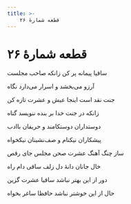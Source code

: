 ```yaml
---
title: >-
    قطعه شمارهٔ ۲۶
---
```

# قطعه شمارهٔ ۲۶

<div class="b" id="bn1"><div class="m1"><p>ساقیا پیمانه پر کن زانکه صاحب مجلست</p></div>
<div class="m2"><p>آرزو می‌بخشد و اسرار می‌دارد نگاه</p></div></div>
<div class="b" id="bn2"><div class="m1"><p>جنت نقد است اینجا عیش و عشرت تازه کن</p></div>
<div class="m2"><p>زانکه در جنت خدا بر بنده ننویسد گناه</p></div></div>
<div class="b" id="bn3"><div class="m1"><p>دوستداران دوستکامند و حریفان باادب</p></div>
<div class="m2"><p>پیشکاران نیکنام و صف‌نشینان نیکخواه</p></div></div>
<div class="b" id="bn4"><div class="m1"><p>ساز چنگ آهنگ عشرت صحن مجلس جای رقص</p></div>
<div class="m2"><p>خال جانان دانهٔ دل زلف ساقی دام راه</p></div></div>
<div class="b" id="bn5"><div class="m1"><p>دور از این بهتر نباشد ساقیا عشرت گزین</p></div>
<div class="m2"><p>حال از این خوشتر نباشد حافظا ساغر بخواه</p></div></div>
